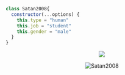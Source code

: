 ```js
class Satan2008{
  constructor(...options) {
    this.type = "human"
    this.job = "student"
    this.gender = "male"
  }
}
```

<p align="center">
<a href="https://github.com/satan2008"><img src="https://img.shields.io/badge/Satan2008%20-1d202b.svg?&style=for-the-badge&logo=github&logoColor=white"></a>

<p align="center">
<img src="https://komarev.com/ghpvc/?username=Satan2008&label=Ziyaretçi%20Sayısı&color=552b75" alt="Satan2008" />
